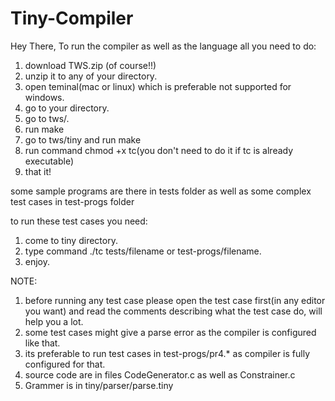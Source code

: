 # Tiny-Compiler

Hey There,
To run the compiler as well as the language all you need to do:
1. download TWS.zip (of course!!)
2. unzip it to any of your directory.
3. open teminal(mac or linux) which is preferable not supported for windows.
4. go to your directory.
5. go to tws/.
6. run make
7. go to tws/tiny and run make 
8. run command chmod +x tc(you don't need to do it if tc is already executable)
9. that it!

some sample programs are there in tests folder as well as some complex test cases in test-progs folder

to run these test cases you need:
1. come to tiny directory.
2. type command ./tc tests/filename or test-progs/filename.
3. enjoy.

NOTE: 
1. before running any test case please open the test case first(in any editor you want) and read the comments describing what the test case do, will help you a lot.
2. some test cases might give a parse error as the compiler is configured like that.
3. its preferable to run test cases in test-progs/pr4.* as compiler is fully configured for that.
4. source code are in files CodeGenerator.c as well as Constrainer.c
5. Grammer is in tiny/parser/parse.tiny

